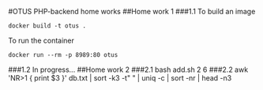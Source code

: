 #OTUS PHP-backend home works
##Home work 1
###1.1
To build an image

    docker build -t otus .
To run the container

    docker run --rm -p 8989:80 otus
    
###1.2
In progress...
##Home work 2
###2.1
    bash add.sh 2 6
###2.2
    awk 'NR>1 { print $3 }' db.txt | sort -k3 -t" " | uniq -c | sort -nr | head -n3

